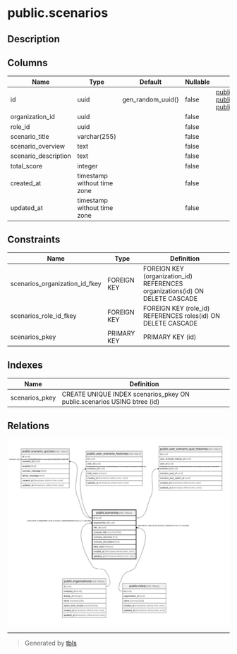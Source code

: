 # public.scenarios

## Description

## Columns

| Name | Type | Default | Nullable | Children | Parents | Comment |
| ---- | ---- | ------- | -------- | -------- | ------- | ------- |
| id | uuid | gen_random_uuid() | false | [public.scenario_quizzes](public.scenario_quizzes.md) [public.user_scenario_histories](public.user_scenario_histories.md) [public.user_scenario_quiz_histories](public.user_scenario_quiz_histories.md) |  |  |
| organization_id | uuid |  | false |  | [public.organizations](public.organizations.md) |  |
| role_id | uuid |  | false |  | [public.roles](public.roles.md) |  |
| scenario_title | varchar(255) |  | false |  |  |  |
| scenario_overview | text |  | false |  |  |  |
| scenario_description | text |  | false |  |  |  |
| total_score | integer |  | false |  |  |  |
| created_at | timestamp without time zone |  | false |  |  |  |
| updated_at | timestamp without time zone |  | false |  |  |  |

## Constraints

| Name | Type | Definition |
| ---- | ---- | ---------- |
| scenarios_organization_id_fkey | FOREIGN KEY | FOREIGN KEY (organization_id) REFERENCES organizations(id) ON DELETE CASCADE |
| scenarios_role_id_fkey | FOREIGN KEY | FOREIGN KEY (role_id) REFERENCES roles(id) ON DELETE CASCADE |
| scenarios_pkey | PRIMARY KEY | PRIMARY KEY (id) |

## Indexes

| Name | Definition |
| ---- | ---------- |
| scenarios_pkey | CREATE UNIQUE INDEX scenarios_pkey ON public.scenarios USING btree (id) |

## Relations

![er](public.scenarios.svg)

---

> Generated by [tbls](https://github.com/k1LoW/tbls)
